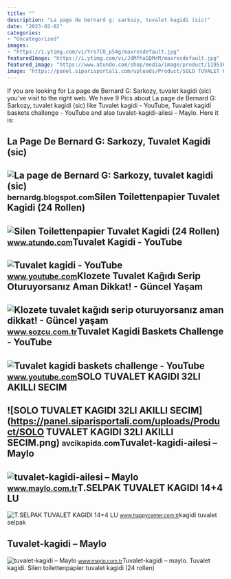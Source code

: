 ```yaml
---
title: ""
description: "La page de bernard g: sarkozy, tuvalet kagidi (sic)"
date: "2023-02-02"
categories:
- "Uncategorized"
images:
- "https://i.ytimg.com/vi/Yro7CO_p54g/maxresdefault.jpg"
featuredImage: "https://i.ytimg.com/vi/JdMfhaSDMrM/maxresdefault.jpg"
featured_image: "https://www.atundo.com/shop/media/image/product/119536/lg/silen-tuvalet-kagidi-24-rollen-toilettenpapier-24-rollen.jpg"
image: "https://panel.siparisportali.com/uploads/Product/SOLO TUVALET KAGIDI 32LI AKILLI SECIM.png"
---
```


If you are looking for La page de Bernard G: Sarkozy, tuvalet kagidi (sic) you've visit to the right web. We have 9 Pics about La page de Bernard G: Sarkozy, tuvalet kagidi (sic) like Tuvalet kagidi - YouTube, Tuvalet kagidi baskets challenge - YouTube and also tuvalet-kagidi-ailesi – Maylo. Here it is:

La Page De Bernard G: Sarkozy, Tuvalet Kagidi (sic)
---------------------------------------------------

 ![La page de Bernard G: Sarkozy, tuvalet kagidi (sic)](https://2.bp.blogspot.com/-7vbEBg1j4RI/T22SPlngXaI/AAAAAAAAO5M/aoP6o3Q_Qr8/s400/Tuvalet.jpg) <small>bernardg.blogspot.com</small>Silen Toilettenpapier Tuvalet Kagidi (24 Rollen)
------------------------------------------------

 ![Silen Toilettenpapier Tuvalet Kagidi (24 Rollen)](https://www.atundo.com/shop/media/image/product/119536/lg/silen-tuvalet-kagidi-24-rollen-toilettenpapier-24-rollen.jpg) <small>www.atundo.com</small>Tuvalet Kagidi - YouTube
------------------------

 ![Tuvalet kagidi - YouTube](https://i.ytimg.com/vi/JdMfhaSDMrM/maxresdefault.jpg) <small>www.youtube.com</small>Klozete Tuvalet Kağıdı Serip Oturuyorsanız Aman Dikkat! - Güncel Yaşam
----------------------------------------------------------------------

 ![Klozete tuvalet kağıdı serip oturuyorsanız aman dikkat! - Güncel yaşam](https://i.sozcu.com.tr/wp-content/uploads/2018/09/tuvalet-kagidi-5.jpg) <small>www.sozcu.com.tr</small>Tuvalet Kagidi Baskets Challenge - YouTube
------------------------------------------

 ![Tuvalet kagidi baskets challenge - YouTube](https://i.ytimg.com/vi/Yro7CO_p54g/maxresdefault.jpg) <small>www.youtube.com</small>SOLO TUVALET KAGIDI 32LI AKILLI SECIM
-------------------------------------

 ![SOLO TUVALET KAGIDI 32LI AKILLI SECIM](https://panel.siparisportali.com/uploads/Product/SOLO TUVALET KAGIDI 32LI AKILLI SECIM.png) <small>avcikapida.com</small>Tuvalet-kagidi-ailesi – Maylo
-----------------------------

 ![tuvalet-kagidi-ailesi – Maylo](http://www.maylo.com.tr/wp-content/uploads/2016/12/tuvalet-kagidi-ailesi.jpg) <small>www.maylo.com.tr</small>T.SELPAK TUVALET KAGIDI 14+4 LU
-------------------------------

 ![T.SELPAK TUVALET KAGIDI 14+4 LU](https://static.happycenter.com.tr/Uploads/selpak-tuvalet-kagidi-18-li-18892-228x228.png) <small>www.happycenter.com.tr</small>kagidi tuvalet selpak

Tuvalet-kagidi – Maylo
----------------------

 ![tuvalet-kagidi – Maylo](http://www.maylo.com.tr/wp-content/uploads/2016/12/tuvalet-kagidi.png) <small>www.maylo.com.tr</small>Tuvalet-kagidi – maylo. Tuvalet kagidi. Silen toilettenpapier tuvalet kagidi (24 rollen)
